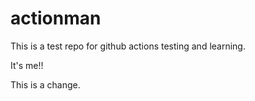 # actionman

This is a test repo for github actions testing and learning.

It's me!!

This is a change.


